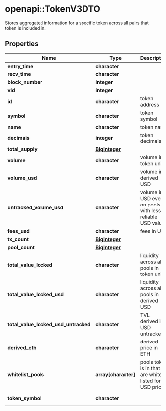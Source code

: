 # openapi::TokenV3DTO

Stores aggregated information for a specific token across all pairs that token is included in.

## Properties
Name | Type | Description | Notes
------------ | ------------- | ------------- | -------------
**entry_time** | **character** |  | [optional] 
**recv_time** | **character** |  | [optional] 
**block_number** | **integer** |  | [optional] 
**vid** | **integer** |  | [optional] 
**id** | **character** | token address | [optional] 
**symbol** | **character** | token symbol | [optional] 
**name** | **character** | token name | [optional] 
**decimals** | **integer** | token decimals | [optional] 
**total_supply** | [**BigInteger**](BigInteger.md) |  | [optional] 
**volume** | **character** | volume in token units | [optional] 
**volume_usd** | **character** | volume in derived USD | [optional] 
**untracked_volume_usd** | **character** | volume in USD even on pools with less reliable USD values | [optional] 
**fees_usd** | **character** | fees in USD | [optional] 
**tx_count** | [**BigInteger**](BigInteger.md) |  | [optional] 
**pool_count** | [**BigInteger**](BigInteger.md) |  | [optional] 
**total_value_locked** | **character** | liquidity across all pools in token units | [optional] 
**total_value_locked_usd** | **character** | liquidity across all pools in derived USD | [optional] 
**total_value_locked_usd_untracked** | **character** | TVL derived in USD untracked | [optional] 
**derived_eth** | **character** | derived price in ETH | [optional] 
**whitelist_pools** | **array[character]** | pools token is in that are white listed for USD pricing | [optional] 
**token_symbol** | **character** |  | [optional] [readonly] 


